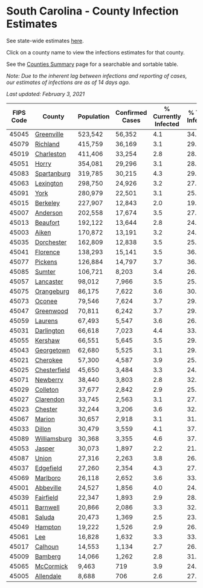 # South Carolina - County Infection Estimates

See state-wide estimates [here](/infections/us-sc).

Click on a county name to view the infections estimates for that county.

See the [Counties Summary](/infections/summary-counties) page for a searchable and sortable table.

*Note: Due to the inherent lag between infections and reporting of cases, our estimates of infections are as of 14 days ago.*

*Last updated: February 3, 2021*

|   FIPS Code |                       County |   Population |   Confirmed Cases |   % Currently Infected |   % Total Infected |
|-------------|------------------------------|--------------|-------------------|------------------------|--------------------|
|       45045 |     [Greenville](greenville) |      523,542 |            56,352 |                    4.1 |               34.9 |
|       45079 |         [Richland](richland) |      415,759 |            36,169 |                    3.1 |               29.5 |
|       45019 |     [Charleston](charleston) |      411,406 |            33,254 |                    2.8 |               28.6 |
|       45051 |               [Horry](horry) |      354,081 |            29,296 |                    3.1 |               28.0 |
|       45083 |   [Spartanburg](spartanburg) |      319,785 |            30,215 |                    4.3 |               29.7 |
|       45063 |       [Lexington](lexington) |      298,750 |            24,926 |                    3.2 |               27.2 |
|       45091 |                 [York](york) |      280,979 |            22,501 |                    3.1 |               25.5 |
|       45015 |         [Berkeley](berkeley) |      227,907 |            12,843 |                    2.0 |               19.4 |
|       45007 |         [Anderson](anderson) |      202,558 |            17,674 |                    3.5 |               27.6 |
|       45013 |         [Beaufort](beaufort) |      192,122 |            13,644 |                    2.8 |               24.3 |
|       45003 |               [Aiken](aiken) |      170,872 |            13,191 |                    3.2 |               24.2 |
|       45035 |     [Dorchester](dorchester) |      162,809 |            12,838 |                    3.5 |               25.9 |
|       45041 |         [Florence](florence) |      138,293 |            15,141 |                    3.5 |               36.4 |
|       45077 |           [Pickens](pickens) |      126,884 |            14,797 |                    3.7 |               36.7 |
|       45085 |             [Sumter](sumter) |      106,721 |             8,203 |                    3.4 |               26.5 |
|       45057 |       [Lancaster](lancaster) |       98,012 |             7,966 |                    3.5 |               25.9 |
|       45075 |     [Orangeburg](orangeburg) |       86,175 |             7,622 |                    3.6 |               30.1 |
|       45073 |             [Oconee](oconee) |       79,546 |             7,624 |                    3.7 |               29.8 |
|       45047 |       [Greenwood](greenwood) |       70,811 |             6,242 |                    3.7 |               29.0 |
|       45059 |           [Laurens](laurens) |       67,493 |             5,547 |                    3.6 |               26.9 |
|       45031 |     [Darlington](darlington) |       66,618 |             7,023 |                    4.4 |               33.9 |
|       45055 |           [Kershaw](kershaw) |       66,551 |             5,645 |                    3.5 |               29.2 |
|       45043 |     [Georgetown](georgetown) |       62,680 |             5,525 |                    3.1 |               29.7 |
|       45021 |         [Cherokee](cherokee) |       57,300 |             4,587 |                    3.9 |               25.1 |
|       45025 | [Chesterfield](chesterfield) |       45,650 |             3,484 |                    3.3 |               24.9 |
|       45071 |         [Newberry](newberry) |       38,440 |             3,803 |                    2.8 |               32.6 |
|       45029 |         [Colleton](colleton) |       37,677 |             2,842 |                    2.9 |               25.3 |
|       45027 |       [Clarendon](clarendon) |       33,745 |             2,563 |                    3.1 |               27.0 |
|       45023 |           [Chester](chester) |       32,244 |             3,206 |                    3.6 |               32.5 |
|       45067 |             [Marion](marion) |       30,657 |             2,918 |                    3.1 |               31.0 |
|       45033 |             [Dillon](dillon) |       30,479 |             3,559 |                    4.1 |               37.7 |
|       45089 | [Williamsburg](williamsburg) |       30,368 |             3,355 |                    4.6 |               37.3 |
|       45053 |             [Jasper](jasper) |       30,073 |             1,897 |                    2.2 |               21.5 |
|       45087 |               [Union](union) |       27,316 |             2,263 |                    3.8 |               26.3 |
|       45037 |       [Edgefield](edgefield) |       27,260 |             2,354 |                    4.3 |               27.3 |
|       45069 |         [Marlboro](marlboro) |       26,118 |             2,652 |                    3.6 |               33.1 |
|       45001 |       [Abbeville](abbeville) |       24,527 |             1,856 |                    4.0 |               24.3 |
|       45039 |       [Fairfield](fairfield) |       22,347 |             1,893 |                    2.9 |               28.7 |
|       45011 |         [Barnwell](barnwell) |       20,866 |             2,086 |                    3.3 |               32.5 |
|       45081 |             [Saluda](saluda) |       20,473 |             1,369 |                    2.5 |               23.2 |
|       45049 |           [Hampton](hampton) |       19,222 |             1,526 |                    2.9 |               26.6 |
|       45061 |                   [Lee](lee) |       16,828 |             1,632 |                    3.3 |               33.6 |
|       45017 |           [Calhoun](calhoun) |       14,553 |             1,134 |                    2.7 |               26.6 |
|       45009 |           [Bamberg](bamberg) |       14,066 |             1,262 |                    2.8 |               31.6 |
|       45065 |       [McCormick](mccormick) |        9,463 |               719 |                    3.9 |               24.2 |
|       45005 |       [Allendale](allendale) |        8,688 |               706 |                    2.6 |               27.8 |